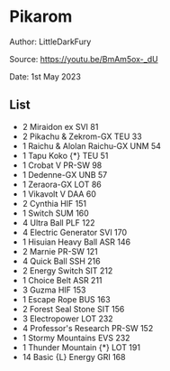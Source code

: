 # Pikarom

Author: LittleDarkFury

Source: <https://youtu.be/BmAm5ox-_dU>

Date: 1st May 2023

## List

* 2 Miraidon ex SVI 81
* 2 Pikachu & Zekrom-GX TEU 33
* 1 Raichu & Alolan Raichu-GX UNM 54
* 1 Tapu Koko {*} TEU 51
* 1 Crobat V PR-SW 98
* 1 Dedenne-GX UNB 57
* 1 Zeraora-GX LOT 86
* 1 Vikavolt V DAA 60
* 2 Cynthia HIF 151
* 1 Switch SUM 160
* 4 Ultra Ball PLF 122
* 4 Electric Generator SVI 170
* 1 Hisuian Heavy Ball ASR 146
* 2 Marnie PR-SW 121
* 4 Quick Ball SSH 216
* 2 Energy Switch SIT 212
* 1 Choice Belt ASR 211
* 3 Guzma HIF 153
* 1 Escape Rope BUS 163
* 2 Forest Seal Stone SIT 156
* 3 Electropower LOT 232
* 4 Professor's Research PR-SW 152
* 1 Stormy Mountains EVS 232
* 1 Thunder Mountain {*} LOT 191
* 14 Basic {L} Energy GRI 168
